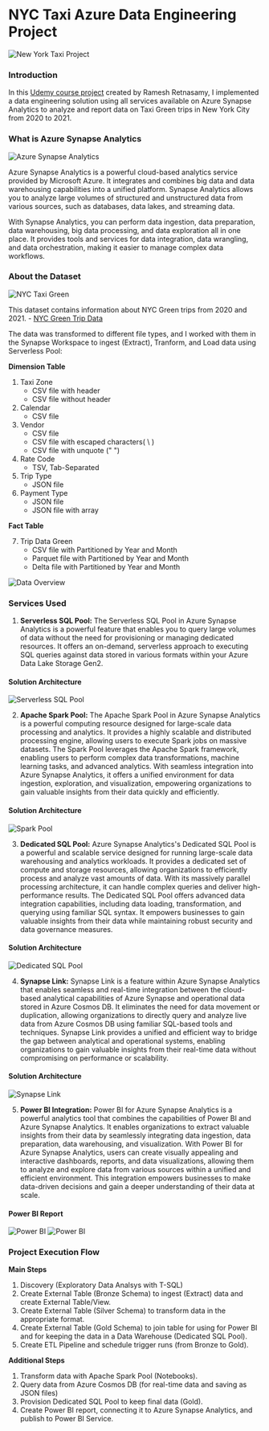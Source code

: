 # NYC Taxi Azure Data Engineering Project

![New York Taxi Project](https://github.com/okaforoa/nyc-taxi-azure-data-engineering-project/blob/main/images/NYC%20Taxi%20Project.jpg)


### Introduction
In this [Udemy course project](https://www.udemy.com/course/azure-synapse-analytics-for-data-engineers) created by Ramesh Retnasamy, I implemented a data engineering solution using all services available on Azure Synapse Analytics to analyze and report data on Taxi Green trips in New York City from 2020 to 2021.


### What is Azure Synapse Analytics

![Azure Synapse Analytics](https://github.com/okaforoa/nyc-taxi-azure-data-engineering-project/blob/main/images/Azure%20Synapse%20Analytics.jpg)

Azure Synapse Analytics is a powerful cloud-based analytics service provided by Microsoft Azure. It integrates and combines big data and data warehousing capabilities into a unified platform. Synapse Analytics allows you to analyze large volumes of structured and unstructured data from various sources, such as databases, data lakes, and streaming data.

With Synapse Analytics, you can perform data ingestion, data preparation, data warehousing, big data processing, and data exploration all in one place. It provides tools and services for data integration, data wrangling, and data orchestration, making it easier to manage complex data workflows. 

### About the Dataset
![NYC Taxi Green](https://github.com/okaforoa/nyc-taxi-azure-data-engineering-project/blob/main/images/NYC%20Taxi%20Green.jpg)

This dataset contains information about NYC Green trips from 2020 and 2021. - [NYC Green Trip Data](https://1drv.ms/u/s!Aku-bu-I9uuYiFZRUJvhqGJ_Q9sM?e=4Fke0N)

The data was transformed to different file types, and I worked with them in the Synapse Workspace to ingest (Extract), Tranform, and Load data using Serverless Pool:

**Dimension Table**
1. Taxi  Zone 
    - CSV file with header 
    - CSV file without header
2. Calendar
    - CSV file
3. Vendor
    - CSV file
    - CSV file with escaped characters( \ )
    - CSV file with unquote (" ") 
4. Rate Code
    - TSV, Tab-Separated
5. Trip Type
    - JSON file 
6. Payment Type
    - JSON file 
    - JSON file with array 


**Fact Table**

7. Trip Data Green 
    - CSV file with Partitioned by Year and Month 
    - Parquet file with Partitioned by Year and Month 
    - Delta file with Partitioned by Year and Month 

![Data Overview](https://github.com/okaforoa/nyc-taxi-azure-data-engineering-project/blob/main/images/Taxi%20Green%20Trip%20Data%20Overview.png)

### Services Used
1. **Serverless SQL Pool:** The Serverless SQL Pool in Azure Synapse Analytics is a powerful feature that enables you to query large volumes of data without the need for provisioning or managing dedicated resources. It offers an on-demand, serverless approach to executing SQL queries against data stored in various formats within your Azure Data Lake Storage Gen2.
 
#### Solution Architecture 
![Serverless SQL Pool](https://github.com/okaforoa/nyc-taxi-azure-data-engineering-project/blob/main/images/SQL%20Serverless%20Solution%20Arch.png)

2. **Apache Spark Pool:** The Apache Spark Pool in Azure Synapse Analytics is a powerful computing resource designed for large-scale data processing and analytics. It provides a highly scalable and distributed processing engine, allowing users to execute Spark jobs on massive datasets. The Spark Pool leverages the Apache Spark framework, enabling users to perform complex data transformations, machine learning tasks, and advanced analytics. With seamless integration into Azure Synapse Analytics, it offers a unified environment for data ingestion, exploration, and visualization, empowering organizations to gain valuable insights from their data quickly and efficiently.

#### Solution Architecture
![Spark Pool](https://github.com/okaforoa/nyc-taxi-azure-data-engineering-project/blob/main/images/Spark%20Pool%20Solution%20Arch.png)

3. **Dedicated SQL Pool:** Azure Synapse Analytics's Dedicated SQL Pool is a powerful and scalable service designed for running large-scale data warehousing and analytics workloads. It provides a dedicated set of compute and storage resources, allowing organizations to efficiently process and analyze vast amounts of data. With its massively parallel processing architecture, it can handle complex queries and deliver high-performance results. The Dedicated SQL Pool offers advanced data integration capabilities, including data loading, transformation, and querying using familiar SQL syntax. It empowers businesses to gain valuable insights from their data while maintaining robust security and data governance measures.

#### Solution Architecture
![Dedicated SQL Pool](https://github.com/okaforoa/nyc-taxi-azure-data-engineering-project/blob/main/images/SQL%20Dedicated%20Pool%20Solution%20Arch.png)

4. **Synapse Link:** Synapse Link is a feature within Azure Synapse Analytics that enables seamless and real-time integration between the cloud-based analytical capabilities of Azure Synapse and operational data stored in Azure Cosmos DB. It eliminates the need for data movement or duplication, allowing organizations to directly query and analyze live data from Azure Cosmos DB using familiar SQL-based tools and techniques. Synapse Link provides a unified and efficient way to bridge the gap between analytical and operational systems, enabling organizations to gain valuable insights from their real-time data without compromising on performance or scalability.

#### Solution Architecture
![Synapse Link](https://github.com/okaforoa/nyc-taxi-azure-data-engineering-project/blob/main/images/Synapse%20Link%20Solution%20Arch.png)

5. **Power BI Integration:** Power BI for Azure Synapse Analytics is a powerful analytics tool that combines the capabilities of Power BI and Azure Synapse Analytics. It enables organizations to extract valuable insights from their data by seamlessly integrating data ingestion, data preparation, data warehousing, and visualization. With Power BI for Azure Synapse Analytics, users can create visually appealing and interactive dashboards, reports, and data visualizations, allowing them to analyze and explore data from various sources within a unified and efficient environment. This integration empowers businesses to make data-driven decisions and gain a deeper understanding of their data at scale.

#### Power BI Report
![Power BI](https://github.com/okaforoa/nyc-taxi-azure-data-engineering-project/blob/main/images/NYC%20Taxi%20Campaign%20Analysis%20(Payment%20Type).jpg)
![Power BI](https://github.com/okaforoa/nyc-taxi-azure-data-engineering-project/blob/main/images/NYC%20Taxi%20Campaign%20Analysis%20(Demand).jpg)


### Project Execution Flow 
**Main Steps**
1. Discovery (Exploratory Data Analsys with T-SQL) 
2. Create External Table (Bronze Schema) to ingest (Extract) data and create External Table/View. 
3. Create External Table (Silver Schema) to transform data in the appropriate format. 
4. Create External Table (Gold Schema) to join table for using for Power BI and for keeping the data in a Data Warehouse (Dedicated SQL Pool).
5. Create ETL Pipeline and schedule trigger runs (from Bronze to Gold).

**Additional Steps**
1. Transform data with Apache Spark Pool (Notebooks).
2. Query data from Azure Cosmos DB (for real-time data and saving as JSON files) 
3. Provision Dedicated SQL Pool to keep final data (Gold). 
4. Create Power BI report, connecting it to Azure Synapse Analytics, and publish to Power BI Service.
